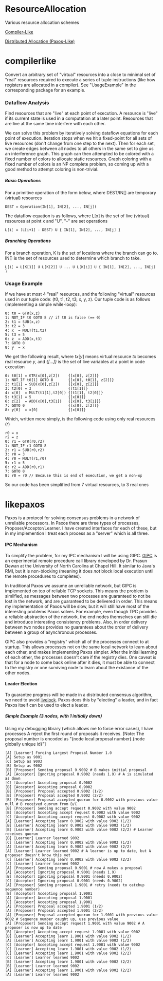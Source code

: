 # ResourceAllocation
Various resource allocation schemes

[Compiler-Like](#compilerlike)

[Distributed Allocation (Paxos-Like)](#likepaxos)

# compilerlike

Convert an arbitrary set of "virtual" resources into a close to minimal set of "real" resources required to execute a series of tuple instructions (like how registers are allocated in a compiler). See "UsageExample" in the corresponding package for an example.

### Dataflow Analysis

Find resources that are "live" at each point of execution. A resource is "live" if its current state is used in a computation at a later point. Resources that are live at the same time interfere with each other.

We can solve this problem by iteratively solving dataflow equations for each point of execution. Iteration stops when we hit a fixed-point for all sets of live resources (don't change from one step to the next). Then for each set, we create edges between all nodes to all others in the same set to give us an interference graph. This graph can then attempted to be colored with a fixed number of colors to allocate static resources. Graph coloring with a fixed number of colors is an NP complete problem, so coming up with a good method to attempt coloring is non-trivial.

##### Basic Operations
For a primitive operation of the form below, where DEST/IN[] are temporary (virtual) resources

```
DEST = Operation(IN[1], IN[2], ..., IN[j])
```

The dataflow equation is as follows, where L[x] is the set of live (virtual) resources at point x and "U", "-" are set operations

```
L[i] = (L[i+1] - DEST) U { IN[1], IN[2], ..., IN[j] }
```

##### Branching Operations
For a branch operation, K is the set of locations where the branch can go to. IN[] is the set of resources used to determine which branch to take.

```
L[i] = L[K[1]] U L[K[2]] U ... U L[K[i]] U { IN[1], IN[2], ..., IN[j] }
```

### Usage Example
If we have at most 4 "real" resources, and the following "virtual" resources used in our tuple code: (t0, t1, t2, t3, x, y, z). Our tuple code is as follows (implementing a simple while-loop):

```
0: t0 = GTR(x,z)
1: NOT_IF t0 GOTO 8 // if t0 is false (== 0)
2: t1 = SUB(x,z)
3: t2 = 3
4: x  = MULT(t1,t2)
5: t3 = 5
6: z  = ADD(x,t3)
7: GOTO 0
8: y  = x
```

We get the following result, where *tx*[*y*] means virtual resource *tx* becomes real resource *y*, and *{[...]}* is the set of live variables at a point in code execution
```
0: t0[1] = GTR(x[0],z[2])    {[x[0], z[2]]}
1: NOT_IF t0[1] GOTO 8       {[x[0], t0[1], z[2]]}
2: t1[1] = SUB(x[0],z[2])    {[x[0], z[2]]}
3: t2[0] = 3                 {[t1[1]]}
4: x[0]  = MULT(t1[1],t2[0]) {[t1[1], t2[0]]}
5: t3[1] = 5                 {[x[0]]}
6: z[2]  = ADD(x[0],t3[1])   {[x[0], t3[1]]}
7: GOTO 0                    {[x[0], z[2]]}
8: y[0]  = x[0]              {[x[0]]}
```

Which, written more simply, is the following code using only real resources (*r*)
```
r0 = x
r2 = z
0: r1 = GTR(r0,r2)
1: NOT_IF r1 GOTO 8
2: r1 = SUB(r0,r2)
3: r0 = 3
4: r0 = MULT(r1,r0)
5: r1 = 5
6: r2 = ADD(r0,r1)
7: GOTO 0
8: r0 = r0 // Because this is end of execution, we get a non-op
```
So our code has been simplified from 7 virtual resources, to 3 real ones

# likepaxos

Paxos is a protocol for solving consensus problems in a network of unreliable processors. In Paxos there are three types of processes, Proposer/Acceptor/Learner. I have created interfaces for each of these, but in my implemention I treat each process as a "server" which is all three.

#### IPC Mechanism

To simplify the problem, for my IPC mechanism I will be using GIPC. [GIPC](https://github.com/pdewan/GIPC) is an experimental remote procedure call library developed by Dr. Prasun Dewan at the University of North Carolina at Chapel Hill. It similar to Java's RMI, but it is non-blocking (meaning it does *not* block local execution until the remote procedures to completes).

In traditional Paxos we assume an unreliable network, but GIPC is implemented on top of reliable TCP sockets. This means the problem is similfied, as messages between two processes are guaranteed to not be lost in the network, and are guaranteed to be delivered in order. This means my implementation of Paxos will be slow, but it will still have most of the interesting problems Paxos solves. For example, even though TPC provides a reliable abstraction of the network, the end nodes themselves can still die and introduce interesting consistency problems. Also, in order delivery between two nodes provides no guarantees about the order of delivery between a group of asynchronous processes.

GIPC also provides a "registry" which all of the processes connect to at startup. This allows processes not on the same local network to learn about each other, and makes implementing Paxos simpler. After the initial learning of each other, the processes doesn't care if the registry dies. One caveat is that for a node to come back online after it dies, it must be able to connect to the registry *or* one surviving node to learn about the existance of the other nodes.

#### Leader Election

To guarantee progress will be made in a distributed consensus algorithm, we need to avoid [livelock](https://en.wikipedia.org/wiki/Deadlock#Livelock). Paxos does this by "electing" a leader, and in fact Paxos itself can be used to elect a leader.

##### Simple Example (3 nodes, with 1 initially down)

Using my debugging library (which allows me to force error cases), I have processes A reject the first round of proposals it receives. [Note: The proposal number is encoded as "{node local proposal number}.{node globally unique id}"]

```
[A] [Learner] Forcing Largest Proposal Number 1.0
[A] Setup as 9001
[C] Setup as 9003
[B] Setup as 9002
[B] [Proposer] Sending proposal 0.9002 # B makes initial proposal
[A] [Acceptor] Ignoring proposal 0.9002 (needs 1.0) # A is simulated as down
[C] [Acceptor] Accepting proposal 0.9002
[B] [Acceptor] Accepting proposal 0.9002
[B] [Proposer] Proposal accepted 0.9002 (1/2)
[B] [Proposer] Proposal accepted 0.9002 (2/2)
[B] [Proposer] Proposal accepted quorum for 0.9002 with previous value null # B received quorum from B/C
[B] [Proposer] Sending accept request 0.9002 with value 9002
[B] [Acceptor] Accepting accept request 0.9002 with value 9002
[C] [Acceptor] Accepting accept request 0.9002 with value 9002
[A] [Learner] Accepting learn 0.9002 with value 9002 (1/2)
[B] [Learner] Accepting learn 0.9002 with value 9002 (1/2)
[B] [Learner] Accepting learn 0.9002 with value 9002 (2/2) # Learner receives quorum
[B] [Learner] Learner learned 9002
[C] [Learner] Accepting learn 0.9002 with value 9002 (1/2)
[A] [Learner] Accepting learn 0.9002 with value 9002 (2/2)
[A] [Learner] Learner learned 9002 # A learner is up to date, but A proposer doesn't know this yet
[C] [Learner] Accepting learn 0.9002 with value 9002 (2/2)
[C] [Learner] Learner learned 9002
[A] [Proposer] Sending proposal 0.9001 # now A makes a proposal
[A] [Acceptor] Ignoring proposal 0.9001 (needs 1.0)
[B] [Acceptor] Ignoring proposal 0.9001 (needs 0.9002)
[C] [Acceptor] Ignoring proposal 0.9001 (needs 0.9002)
[A] [Proposer] Sending proposal 1.9001 # retry (needs to catchup sequence number)
[B] [Acceptor] Accepting proposal 1.9001
[A] [Acceptor] Accepting proposal 1.9001
[C] [Acceptor] Accepting proposal 1.9001
[A] [Proposer] Proposal accepted 1.9001 (1/2)
[A] [Proposer] Proposal accepted 1.9001 (2/2)
[A] [Proposer] Proposal accepted quorum for 1.9001 with previous value 9002 # Sequence number caught up, use previous value
[A] [Proposer] Sending accept request 1.9001 with value 9002 # A proposer is now up to date
[B] [Acceptor] Accepting accept request 1.9001 with value 9002
[B] [Learner] Accepting learn 1.9001 with value 9002 (1/2)
[A] [Learner] Accepting learn 1.9001 with value 9002 (1/2)
[C] [Acceptor] Accepting accept request 1.9001 with value 9002
[C] [Learner] Accepting learn 1.9001 with value 9002 (1/2)
[C] [Learner] Accepting learn 1.9001 with value 9002 (2/2)
[C] [Learner] Learner learned 9002
[B] [Learner] Accepting learn 1.9001 with value 9002 (2/2)
[B] [Learner] Learner learned 9002
[A] [Learner] Accepting learn 1.9001 with value 9002 (2/2)
[A] [Learner] Learner learned 9002
```

